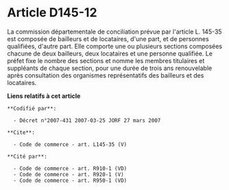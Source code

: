 # Article D145-12

La commission départementale de conciliation prévue par l'article L. 145-35 est composée de bailleurs et de locataires, d'une
part, et de personnes qualifiées, d'autre part. Elle comporte une ou plusieurs sections composées chacune de deux bailleurs,
deux locataires et une personne qualifiée. Le préfet fixe le nombre des sections et nomme les membres titulaires et
suppléants de chaque section, pour une durée de trois ans renouvelable après consultation des organismes représentatifs des
bailleurs et des locataires.

**Liens relatifs à cet article**

	**Codifié par**:

	  - Décret n°2007-431 2007-03-25 JORF 27 mars 2007

	**Cite**:

	  - Code de commerce - art. L145-35 (V)

	**Cité par**:

	  - Code de commerce - art. R910-1 (VD)
	  - Code de commerce - art. R920-1 (V)
	  - Code de commerce - art. R950-1 (VD)
